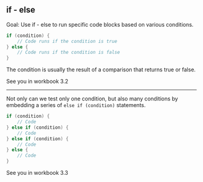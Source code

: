 
## if - else

Goal: Use if - else to run specific code blocks based on various conditions.

```java
if (condition) {
    // Code runs if the condition is true
} else {
    // Code runs if the condition is false
}
```

The condition is usually the result of a comparison that returns true or false.

See you in workbook 3.2

---

Not only can we test only one condition, but also many conditions by embedding a series of `else if (condition)` statements.

```java
if (condition) {
    // Code
} else if (condition) {
    // Code
} else if (condition) {
    // Code
} else {
    // Code
}
```

See you in workbook 3.3
